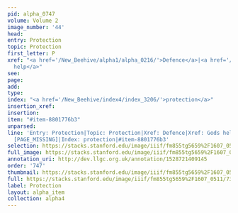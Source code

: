 ```yaml
---
pid: alpha_0747
volume: Volume 2
image_number: '44'
head: 
entry: Protection
topic: Protection
first_letter: P
xref: "<a href='/New_Beehive/alpha1/alpha_0216/'>Defence</a>|<a href='/New_Beehive/alpha2/alpha_0367/'>Gods
  help</a>"
see: 
page: 
add: 
type: 
index: "<a href='/New_Beehive/index4/index_3206/'>protection</a>"
insertion_xref: 
insertion: 
item: "#item-8801776b3"
unparsed: 
line: 'Entry: Protection|Topic: Protection|Xref: Defence|Xref: Gods help|Xref: 1855
  [PAGE_MISSING]|Index: protection|#item-8801776b3'
selection: https://stacks.stanford.edu/image/iiif/fm855tg5659%2F1607_0511/731,2143,3094,458/full/0/default.jpg
full_image: https://stacks.stanford.edu/image/iiif/fm855tg5659%2F1607_0511/full/full/0/default.jpg
annotation_uri: http://dev.llgc.org.uk/annotation/1528721409145
order: '747'
thumbnail: https://stacks.stanford.edu/image/iiif/fm855tg5659%2F1607_0511/731,2143,600,180/250,/0/default.jpg
full: https://stacks.stanford.edu/image/iiif/fm855tg5659%2F1607_0511/731,2143,3094,458/full/0/default.jpg
label: Protection
layout: alpha_item
collection: alpha4
---
```

